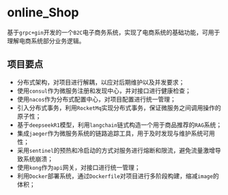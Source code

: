 # online_Shop
基于`grpc+gin`开发的一个`B2C`电子商务系统，实现了电商系统的基础功能，可用于理解电商系统部分业务逻辑。

## 项目要点

- 分布式架构，对项目进行解耦，以应对后期维护以及并发要求；
- 使用`consul`作为微服务注册和发现中心，并对接口进行健康检查；
- 使用`nacos`作为分布式配置中心，对项目配置进行统一管理；
- 引入分布式事务，利用`RocketMq`实现分布式事务，保证微服务之间调用操作的原子性；
- 基于`deepseekR1`模型，利用`langchain`链式构造一个用于商品推荐的`RAG`系统；
- 集成`jaeger`作为微服务系统的链路追踪工具，用于及时发现与维护系统可用性；
- 采用`sentinel`的预热和冷启动的方式对服务进行熔断和限流，避免流量激增导致系统崩溃；
- 使用`kong`作为`api`网关，对接口进行统一管理；
- 利用`Docker`部署系统，通过`Dockerfile`对项目进行多阶段构建，缩减`image`的体积；

